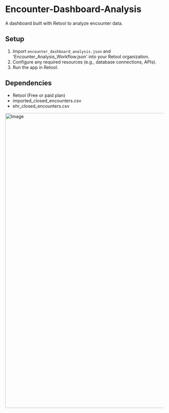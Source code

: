 # Encounter-Dashboard-Analysis
A dashboard built with Retool to analyze encounter data.

## Setup
1. Import `encounter_dashboard_analysis.json` and 'Encounter_Analysis_Workflow.json' into your Retool organization.
2. Configure any required resources (e.g., database connections, APIs).
3. Run the app in Retool.

## Dependencies
- Retool (Free or paid plan)
- imported_closed_encounters.csv
- ehr_closed_encounters.csv
<img width="1278" height="937" alt="Image" src="https://github.com/user-attachments/assets/324c28d3-fe9e-4228-9f84-f138671742a0" />
